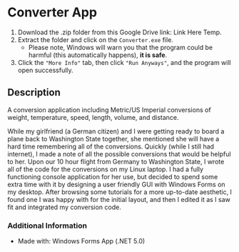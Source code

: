 # Converter App

1. Download the .zip folder from this Google Drive link: Link Here Temp.
2. Extract the folder and click on the `Converter.exe` file.
    * Please note, Windows will warn you that the program could be harmful (this automatically happens), <b>it is safe</b>.
3. Click the `"More Info"` tab, then click `"Run Anyways"`, and the program will open successfully.

## Description

A conversion application including Metric/US Imperial conversions of weight, temperature, speed, length, volume, and distance. <br>

While my girlfriend (a German citizen) and I were getting ready to board a plane back to Washington State together, she mentioned she will have a hard time remembering all of the conversions. Quickly (while I still had internet), I made a note of all the possible conversions that would be helpful to her. Upon our 10 hour flight from Germany to Washington State, I wrote all of the code for the conversions on my Linux laptop. I had a fully functioning console application for her use, but decided to spend some extra time with it by designing a user friendly GUI with Windows Forms on my desktop. After browsing some tutorials for a more up-to-date aesthetic, I found one I was happy with for the initial layout, and then I edited it as I saw fit and integrated my conversion code.

### Additional Information
* Made with: Windows Forms App (.NET 5.0)
